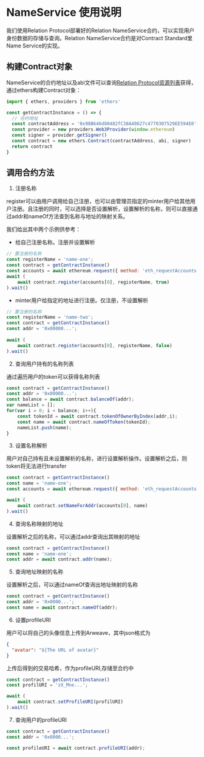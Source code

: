 # NameService 使用说明

我们使用Relation Protocol部署好的Relation NameService合约，可以实现用户身份数据的存储与查询。Relation NameService合约是对Contract Standard里Name Service的实现。

## 构建Contract对象

NameService的合约地址以及abi文件可以查询[Relation Protocol资源列表](./resource.md)获得，通过ethers构建Contract对象：

```javascript
import { ethers, providers } from 'ethers'

const getContractInstance = () => {
  // 合约地址
  const contractAddress = '0x98B646d80482fC38A40627c4770307529EE594E0'
  const provider = new providers.Web3Provider(window.ethereum)
  const signer = provider.getSigner()
  const contract = new ethers.Contract(contractAddress, abi, signer)
  return contract
}
```

## 调用合约方法

1. 注册名称

register可以由用户调用给自己注册，也可以由管理员指定的minter用户给其他用户注册。且注册的同时，可以选择是否设置解析，设置解析的名称，则可以直接通过addr和nameOf方法查到名称与地址的映射关系。

我们给出其中两个示例供参考：

- 给自己注册名称。注册并设置解析
```javascript
// 要注册的名称
const registerName = 'name-one';
const contract = getContractInstance()
const accounts = await ethereum.request({ method: 'eth_requestAccounts' })
await (
    await contract.register(accounts[0], registerName, true)
).wait()
```
- minter用户给指定的地址进行注册。仅注册，不设置解析
```javascript
// 要注册的名称
const registerName = 'name-two';
const contract = getContractInstance()
const addr = '0x00000...';
    
await (
    await contract.register(accounts[0], registerName, false)
).wait()
```


2. 查询用户持有的名称列表

通过遍历用户的token可以获得名称列表

```javascript
const contract = getContractInstance()
const addr = '0x00000...';
const balance = await contract.balanceOf(addr);
var nameList = [];
for(var i = 0; i < balance; i++){
    const tokenId = await contract.tokenOfOwnerByIndex(addr,i);
    const name = await contract.nameOfToken(tokenId);
    nameList.push(name);
}
```

3. 设置名称解析

用户对自己持有且未设置解析的名称，进行设置解析操作。设置解析之后，则token将无法进行transfer

```javascript
const contract = getContractInstance()
const name = 'name-one';
const accounts = await ethereum.request({ method: 'eth_requestAccounts' })

await (
    await contract.setNameForAddr(accounts[0], name)
).wait()
```


4. 查询名称映射的地址

设置解析之后的名称，可以通过addr查询出其映射的地址

```javascript
const contract = getContractInstance()
const name = 'name-one';
const addr = await contract.addr(name);
```

5. 查询地址映射的名称

设置解析之后，可以通过nameOf查询出地址映射的名称

```javascript
const contract = getContractInstance()
const addr = '0x0000...';
const name = await contract.nameOf(addr);
```


6. 设置profileURI

用户可以将自己的头像信息上传到Arweave，其中json格式为
```json
{
  "avatar": "${The URL of avatar}"
}
```
上传后得到的交易哈希，作为profileURI,存储至合约中

```javascript
const contract = getContractInstance()
const profilURI = 'zX_Mne...';

await (
    await contract.setProfileURI(profilURI)
).wait()
```


7. 查询用户的profileURI


```javascript
const contract = getContractInstance()
const addr = '0x0000...';

const profileURI = await contract.profileURI(addr);
```





